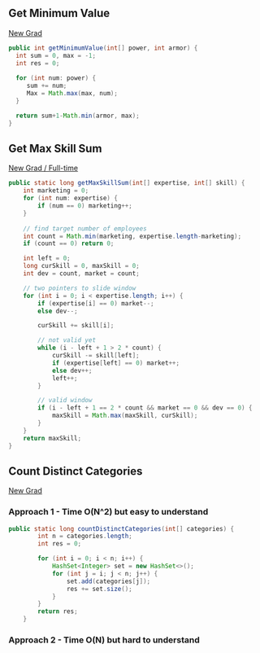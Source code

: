##  Get Minimum Value

[New Grad][1]

[1]: https://www.fastprep.io/problems/amazon-get-minimum-value

```java
public int getMinimumValue(int[] power, int armor) {
  int sum = 0, max = -1;
  int res = 0;
  
  for (int num: power) {
     sum += num;
     Max = Math.max(max, num);
  }

  return sum+1-Math.min(armor, max);
}
```

## Get Max Skill Sum

[New Grad / Full-time][2]

[2]: https://www.fastprep.io/problems/amazon-get-max-skill-sum

```java
public static long getMaxSkillSum(int[] expertise, int[] skill) {
    int marketing = 0;
    for (int num: expertise) {
        if (num == 0) marketing++;
    }
    
    // find target number of employees
    int count = Math.min(marketing, expertise.length-marketing);
    if (count == 0) return 0;

    int left = 0;
    long curSkill = 0, maxSkill = 0;
    int dev = count, market = count;

    // two pointers to slide window
    for (int i = 0; i < expertise.length; i++) {
        if (expertise[i] == 0) market--;
        else dev--;

        curSkill += skill[i];

        // not valid yet
        while (i - left + 1 > 2 * count) {
            curSkill -= skill[left];
            if (expertise[left] == 0) market++;
            else dev++;
            left++;
        }

        // valid window
        if (i - left + 1 == 2 * count && market == 0 && dev == 0) {
            maxSkill = Math.max(maxSkill, curSkill);
        }
    }
    return maxSkill;
}
```

## Count Distinct Categories
[New Grad][3]

[3]: https://www.fastprep.io/problems/amazon-count-distinct-categories

### Approach 1 - Time O(N^2) but easy to understand 
```java
public static long countDistinctCategories(int[] categories) {
        int n = categories.length;
        int res = 0;

        for (int i = 0; i < n; i++) {
            HashSet<Integer> set = new HashSet<>();
            for (int j = i; j < n; j++) {
                set.add(categories[j]);
                res += set.size();
            }
        }
        return res;
    }
```

### Approach 2 - Time O(N) but hard to understand 

```java



```